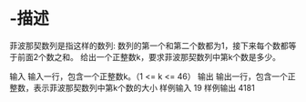 # -描述
菲波那契数列是指这样的数列: 数列的第一个和第二个数都为1，接下来每个数都等于前面2个数之和。
给出一个正整数k，要求菲波那契数列中第k个数是多少。

输入
输入一行，包含一个正整数k。（1 <= k <= 46）
输出
输出一行，包含一个正整数，表示菲波那契数列中第k个数的大小
样例输入
19
样例输出
4181
